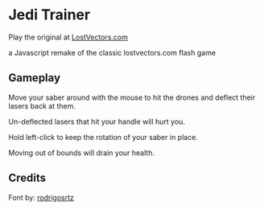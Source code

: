 # Jedi Trainer

Play the original at [LostVectors.com](http://www.lostvectors.com/jeditrainer/index.html)

a Javascript remake of the classic lostvectors.com flash game

## Gameplay

Move your saber around with the mouse to hit the drones and deflect their lasers back at them.

Un-deflected lasers that hit your handle will hurt you.

Hold left-click to keep the rotation of your saber in place.

Moving out of bounds will drain your health.

## Credits

Font by: [rodrigosrtz](https://www.dafont.com/i-pixel-u.font)
